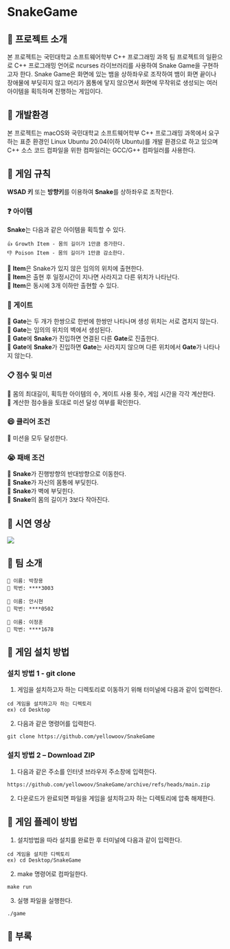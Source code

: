 <h1>SnakeGame</h1>
<h2>📌 프로젝트 소개</h2>   

본 프로젝트는 국민대학교 소프트웨어학부 C++ 프로그래밍 과목 팀 프로젝트의 일환으로 C++ 프로그래밍 언어로 ncurses 라이브러리를 사용하여 Snake Game을 구현하고자 한다. Snake Game은 화면에 있는 뱀을 상하좌우로 조작하여 뱀이 화면 끝이나 장애물에 부딪히지 않고 머리가 몸통에 닿지 않으면서 화면에 무작위로 생성되는 여러 아이템을 획득하며 진행하는 게임이다.  

<h2>📌 개발환경</h2>  
본 프로젝트는 macOS와 국민대학교 소프트웨어학부 C++ 프로그래밍 과목에서 요구하는 표준 환경인 Linux Ubuntu 20.04(이하 Ubuntu)를 개발 환경으로 하고 있으며 C++ 소스 코드 컴파일을 위한 컴파일러는 GCC/G++ 컴파일러를 사용한다.  

<h2>📌 게임 규칙</h2>  

**WSAD 키** 또는 **방향키**를 이용하여 **Snake**를 상하좌우로 조작한다.  

<h3>❓ 아이템</h3> 

**Snake**는 다음과 같은 아이템을 획득할 수 있다. 

```
👍 Growth Item - 몸의 길이가 1만큼 증가한다.
👎 Poison Item - 몸의 길이가 1만큼 감소한다.
```  
🔸 **Item**은 Snake가 있지 않은 임의의 위치에 출현한다.  
🔸 **Item**은 출현 후 일정시간이 지나면 사라지고 다른 위치가 나타난다.  
🔸 **Item**은 동시에 3개 이하만 출현할 수 있다.  
  

<h3>🚪 게이트</h3> 

🔸 **Gate**는 두 개가 한쌍으로 한번에 한쌍만 나타나며 생성 위치는 서로 겹치지 않는다.  
🔸 **Gate**는 임의의 위치의 벽에서 생성된다.  
🔸 **Gate**에 **Snake**가 진입하면 연결된 다른 **Gate**로 진출한다.  
🔸 **Gate**에 **Snake**가 진입하면 **Gate**는 사라지지 않으며 다른 위치에서 **Gate**가 나타나지 않는다.

<h3>📋 점수 및 미션</h3> 

🔸 몸의 최대길이, 획득한 아이템의 수, 게이트 사용 횟수, 게임 시간을 각각 계산한다.  
🔸 계산한 점수들을 토대로 미션 달성 여부를 확인한다.  

<h3>😄 클리어 조건</h3> 

🔸 미션을 모두 달성한다.

<h3>😭 패배 조건</h3> 

🔸 **Snake**가 진행방향의 반대방향으로 이동한다.  
🔸 **Snake**가 자신의 몸통에 부딪힌다.  
🔸 **Snake**가 벽에 부딪힌다.  
🔸 **Snake**의 몸의 길이가 3보다 작아진다.  

<h2>📌 시연 영상</h2>  
<img src="https://user-images.githubusercontent.com/28581778/174071165-c6865346-59d1-4060-938a-0d82421f255e.gif"/>


<h2>📌 팀 소개</h2> 

```
📛 이름: 박창용
🔖 학번: ****3003
```

```
📛 이름: 안시현
🔖 학번: ****0502
```

```
📛 이름: 이정훈
🔖 학번: ****1678
```

<h2>📌 게임 설치 방법</h2>  
<h3>설치 방법 1 - git clone</h3>  

1. 게임을 설치하고자 하는 디렉토리로 이동하기 위해 터미널에 다음과 같이 입력한다.  
```
cd 게임을 설치하고자 하는 디렉토리
ex) cd Desktop
```

2. 다음과 같은 명령어를 입력한다.
```
git clone https://github.com/yellowoov/SnakeGame
```

<h3>설치 방법 2 – Download ZIP</h3>  

1. 다음과 같은 주소를 인터넷 브라우저 주소창에 입력한다.
```
https://github.com/yellowoov/SnakeGame/archive/refs/heads/main.zip
```

2. 다운로드가 완료되면 파일을 게임을 설치하고자 하는 디렉토리에 압축 해제한다.


<h2>📌 게임 플레이 방법</h2> 

1. 설치방법을 따라 설치를 완료한 후 터미널에 다음과 같이 입력한다.

```
cd 게임을 설치한 디렉토리
ex) cd Desktop/SnakeGame
```

2. make 명령어로 컴파일한다.
```
make run
```

3. 실행 파일을 실행한다.
```
./game
```

<h2>📌 부록</h2> 

